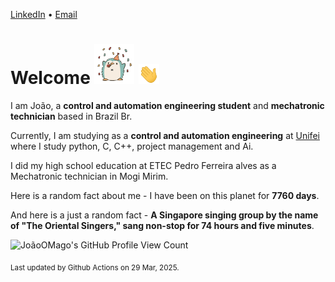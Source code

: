 [LinkedIn](https://www.linkedin.com/in/joão-pedro-gozzoli-b95641301/) &bull;
[Email](joaopedrogozzoli@gmail.com)

# Welcome <img src="happy.gif" height="64px" /> <img src="wave.gif" height="32px" />

I am João, a  **control and automation engineering student** and **mechatronic technician** based in Brazil Br.

Currently, I am studying as a **control and automation engineering** at [Unifei](https://unifei.edu.br) where I study python, C, C++, project management and Ai.

I did my high school education at ETEC Pedro Ferreira alves as a Mechatronic technician in Mogi Mirim.

Here is a random fact about me - I have been on this planet for **7760 days**.

And here is a just a random fact -  **A Singapore singing group by the name of "The Oriental Singers," sang non-stop for 74 hours and five minutes**.

![JoãoOMago's GitHub Profile View Count](https://komarev.com/ghpvc/?username=JoaoOMago)

<sub>Last updated by Github Actions on 29 Mar, 2025.</sub>
